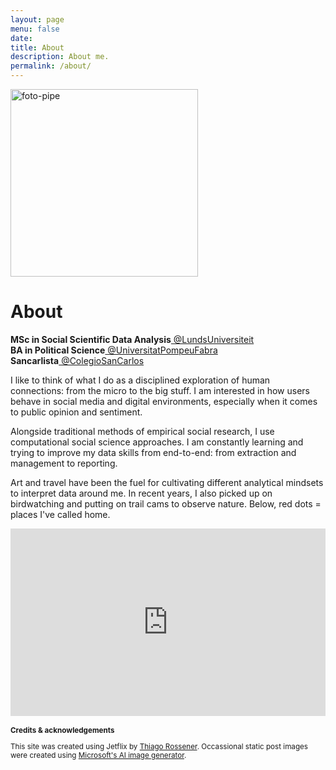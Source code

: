 ```yaml
---
layout: page
menu: false
date:
title: About
description: About me.
permalink: /about/
---
```


<img class="img-rounded" src="https://i.ibb.co/yFH16WT/foto-pipe.jpg" alt="foto-pipe" border="0" width="300">

# About

<b>MSc in Social Scientific Data Analysis</b><a href="https://www.lunduniversity.lu.se/"> @LundsUniversiteit</a>                      
<b> BA in Political Science</b><a href="https://www.upf.edu/es/"> @UniversitatPompeuFabra</a>               
<b> Sancarlista</b><a href="https://www.sancarlos.edu.co/"> @ColegioSanCarlos</a>

I like to think of what I do as a disciplined exploration of human connections: from the micro to the big stuff. I am interested in how users behave in social media and digital environments, especially when it comes to public opinion and sentiment.

Alongside traditional methods of empirical social research, I use computational social science approaches. I am constantly learning and trying to improve my data skills from end-to-end: from extraction and management to reporting.  

Art and travel have been the fuel for cultivating different analytical mindsets to interpret data around me. In recent years, I also picked up on birdwatching and putting on trail cams to observe nature. Below, red dots = places I've called home.

<iframe src="https://felipevillota.com/wp-content/uploads/2024/04/mapp.html" width="100%" height="300" style="border: none; overflow: hidden;"></iframe>


<h3 style="font-size: smaller;">Credits & acknowledgements</h3>
<p style="font-size: smaller;">This site was created using Jetflix by <a href="https://rossener.com" target="_blank" class="creator">Thiago Rossener</a>. Occassional static post images were created using <a href="https://create.microsoft.com/en-us/features/ai-image-generator" target="_blank" class="creator"> Microsoft's AI image generator</a>.</p>
